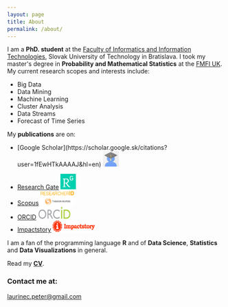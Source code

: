 ```yaml
---
layout: page
title: About
permalink: /about/
---
```


I am a **PhD. student** at the [Faculty of Informatics and Information Technologies](http://www.fiit.stuba.sk/en.html?page_id=749), Slovak University of Technology in Bratislava. I took my master's degree in **Probability and Mathematical Statistics** at the [FMFI UK](http://fmph.uniba.sk/en/). My current research scopes and interests include:

 * Big Data
 * Data Mining
 * Machine Learning
 * Cluster Analysis
 * Data Streams
 * Forecast of Time Series

My **publications** are on:

 * <p>[Google Scholar](https://scholar.google.sk/citations?user=1fEwHTkAAAAJ&hl=en)  <a href="https://scholar.google.sk/citations?user=1fEwHTkAAAAJ&hl=en"><img src="/images/avatars/avatarscholar.png" width="37" height="36" border="0"/></a></p>
 * [Research Gate](https://www.researchgate.net/profile/Peter_Laurinec)  <a href="https://www.researchgate.net/profile/Peter_Laurinec"><img src="/images/avatars/avatarRG.png" width="36" height="36" border="0"/></a>
 * [Scopus](http://www.researcherid.com/rid/Q-2356-2016)  <a href="http://www.researcherid.com/rid/Q-2356-2016"><img src="/images/avatars/avatarscopus.png" width="80" height="34" border="0"/></a>
 * [ORCID](http://orcid.org/0000-0002-3501-8783)  <a href="http://orcid.org/0000-0002-3501-8783"><img src="/images/avatars/avatarorcid.png" width="76" height="30" border="0"/></a>
 * [Impactstory](https://impactstory.org/u/0000-0002-3501-8783/publications)  <a href="https://impactstory.org/u/0000-0002-3501-8783/publications"><img src="/images/avatars/avatarimpact.png" width="98" height="26" border="0"/></a>

I am a fan of the programming language **R** and of **Data Science**, **Statistics** and **Data Visualizations** in general.

Read my [**CV**](/images/CV.pdf).

### Contact me at:

[laurinec.peter@gmail.com](mailto:laurinec.peter@gmail.com)